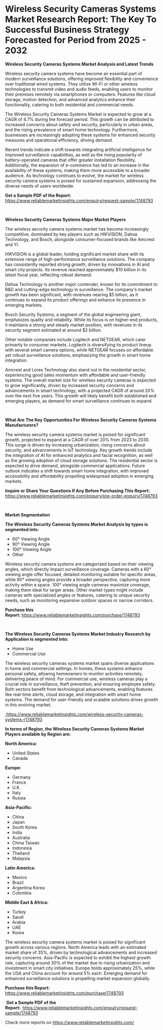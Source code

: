<p><h1>Wireless Security Cameras Systems Market Research Report: The Key To Successful Business Strategy Forecasted for Period from 2025 - 2032</h1></p><p><strong>Wireless Security Cameras Systems Market Analysis and Latest Trends</strong></p>
<p><p>Wireless security camera systems have become an essential part of modern surveillance solutions, offering improved flexibility and convenience over traditional wired systems. They utilize Wi-Fi or other wireless technologies to transmit video and audio feeds, enabling users to monitor their premises remotely via smartphones or computers. Features like cloud storage, motion detection, and advanced analytics enhance their functionality, catering to both residential and commercial needs.</p><p>The Wireless Security Cameras Systems Market is expected to grow at a CAGR of 4.7% during the forecast period. This growth can be attributed to increased concerns about safety and security, particularly in urban areas, and the rising prevalence of smart home technology. Furthermore, businesses are increasingly adopting these systems for enhanced security measures and operational efficiency, driving demand. </p><p>Recent trends indicate a shift towards integrating artificial intelligence for improved surveillance capabilities, as well as the rising popularity of battery-operated cameras that offer greater installation flexibility. Additionally, the expansion of e-commerce has led to an increase in the availability of these systems, making them more accessible to a broader audience. As technology continues to evolve, the market for wireless security camera systems is poised for sustained expansion, addressing the diverse needs of users worldwide.</p></p>
<p><strong>Get a Sample PDF of the Report:&nbsp;</strong> <a href="https://www.reliablemarketinsights.com/enquiry/request-sample/1748793?utm_campaign=2991&utm_medium=2&utm_source=Github&utm_content=ia&utm_term=07032025&utm_id=wireless-security-cameras-systems">https://www.reliablemarketinsights.com/enquiry/request-sample/1748793</a></p>
<p>&nbsp;</p>
<p><strong>Wireless Security Cameras Systems Major Market Players</strong></p>
<p><p>The wireless security camera systems market has become increasingly competitive, dominated by key players such as HIKVISION, Dahua Technology, and Bosch, alongside consumer-focused brands like Amcrest and YI. </p><p>HIKVISION is a global leader, holding significant market share with its extensive range of high-performance surveillance solutions. The company has consistently reported strong growth, driven by innovations in AI and smart city projects. Its revenue reached approximately $10 billion in its latest fiscal year, reflecting robust demand.</p><p>Dahua Technology is another major contender, known for its commitment to R&D and cutting-edge technology in surveillance. The company's market growth has been significant, with revenues nearing $5 billion, as it continues to expand its product offerings and enhance its presence in emerging markets.</p><p>Bosch Security Systems, a segment of the global engineering giant, emphasizes quality and reliability. While its focus is on higher-end products, it maintains a strong and steady market position, with revenues in its security segment estimated at around $2 billion.</p><p>Other notable companies include Logitech and NETGEAR, which cater primarily to consumer markets. Logitech is diversifying its product lineup with several smart camera options, while NETGEAR focuses on affordable yet robust surveillance solutions, emphasizing the growth in smart home integration.</p><p>Amcrest and Lorex Technology also stand out in the residential sector, experiencing good sales momentum with affordable and user-friendly systems. The overall market size for wireless security cameras is expected to grow significantly, driven by increased security concerns and advancements in smart technology, with a projected CAGR of around 20% over the next five years. This growth will likely benefit both established and emerging players, as demand for smart surveillance continues to expand.</p></p>
<p>&nbsp;</p>
<p><strong>What Are The Key Opportunities For Wireless Security Cameras Systems Manufacturers?</strong></p>
<p><p>The wireless security camera systems market is poised for significant growth, projected to expand at a CAGR of over 20% from 2023 to 2030. This surge is driven by increasing urbanization, rising concerns about security, and advancements in IoT technology. Key growth trends include the integration of AI for enhanced analytics and facial recognition, as well as the growing adoption of cloud storage solutions. The residential sector is expected to drive demand, alongside commercial applications. Future outlook indicates a shift towards smart home integration, with improved accessibility and affordability propelling widespread adoption in emerging markets.</p></p>
<p><strong>Inquire or Share Your Questions If Any Before Purchasing This Report:</strong> <a href="https://www.reliablemarketinsights.com/enquiry/pre-order-enquiry/1748793?utm_campaign=2991&utm_medium=2&utm_source=Github&utm_content=ia&utm_term=07032025&utm_id=wireless-security-cameras-systems">https://www.reliablemarketinsights.com/enquiry/pre-order-enquiry/1748793</a></p>
<p>&nbsp;</p>
<p><strong>Market Segmentation</strong></p>
<p><strong>The Wireless Security Cameras Systems Market Analysis by types is segmented into:</strong></p>
<p><ul><li>60° Viewing Angle</li><li>90° Viewing Angle</li><li>100° Viewing Angle</li><li>Other</li></ul></p>
<p><p>Wireless security camera systems are categorized based on their viewing angles, which directly impact surveillance coverage. Cameras with a 60° viewing angle offer focused, detailed monitoring suitable for specific areas, while 90° viewing angles provide a broader perspective, capturing more activity within a space. 100° viewing angle cameras maximize coverage, making them ideal for larger areas. Other market types might include cameras with specialized angles or features, catering to unique security needs, such as monitoring expansive outdoor spaces or narrow corridors.</p></p>
<p><strong>Purchase this Report:&nbsp;</strong><a href="https://www.reliablemarketinsights.com/purchase/1748793?utm_campaign=2991&utm_medium=2&utm_source=Github&utm_content=ia&utm_term=07032025&utm_id=wireless-security-cameras-systems">https://www.reliablemarketinsights.com/purchase/1748793</a></p>
<p>&nbsp;</p>
<p><strong>The Wireless Security Cameras Systems Market Industry Research by Application is segmented into:</strong></p>
<p><ul><li>Home Use</li><li>Commercial Use</li></ul></p>
<p><p>The wireless security cameras systems market spans diverse applications in home and commercial settings. In homes, these systems enhance personal safety, allowing homeowners to monitor activities remotely, delivering peace of mind. For commercial use, wireless cameras play a crucial role in surveillance, theft prevention, and ensuring employee safety. Both sectors benefit from technological advancements, enabling features like real-time alerts, cloud storage, and integration with smart home systems. The demand for user-friendly and scalable solutions drives growth in this evolving market.</p></p>
<p><a href="https://www.reliablemarketinsights.com/wireless-security-cameras-systems-r1748793?utm_campaign=2991&utm_medium=2&utm_source=Github&utm_content=ia&utm_term=07032025&utm_id=wireless-security-cameras-systems">&nbsp;https://www.reliablemarketinsights.com/wireless-security-cameras-systems-r1748793</a></p>
<p><strong>In terms of Region, the Wireless Security Cameras Systems Market Players available by Region are:</strong></p>
<p>
    <p> <strong> North America: </strong>
        <ul>
            <li>United States</li>
            <li>Canada</li>
        </ul>
        </p> 
    <p> <strong> Europe: </strong>
        <ul>
            <li>Germany</li>
            <li>France</li>
            <li>U.K.</li>
            <li>Italy</li>
            <li>Russia</li>
        </ul>
        </p> 
    <p> <strong> Asia-Pacific: </strong>
        <ul>
            <li>China</li>
            <li>Japan</li>
            <li>South Korea</li>
            <li>India</li>
            <li>Australia</li>
            <li>China Taiwan</li>
            <li>Indonesia</li>
            <li>Thailand</li>
            <li>Malaysia</li>
        </ul>
        </p> 
    <p> <strong> Latin America: </strong>
        <ul>
            <li>Mexico</li>
            <li>Brazil</li>
            <li>Argentina Korea</li>
            <li>Colombia</li>
        </ul>
        </p> 
    <p> <strong> Middle East & Africa: </strong>
        <ul>
            <li>Turkey</li>
            <li>Saudi</li>
            <li>Arabia</li>
            <li>UAE</li>
            <li>Korea</li>
        </ul>
    </p>
    </p>
<p><p>The wireless security camera systems market is poised for significant growth across various regions. North America leads with an estimated market share of 35%, driven by technological advancements and increased security concerns. Asia-Pacific is expected to exhibit the highest growth rate, capturing around 30% of the market due to rising urbanization and investment in smart city initiatives. Europe holds approximately 25%, while the USA and China account for around 5% each. Emerging demand for enhanced surveillance solutions is propelling market expansion globally.</p></p>
<p><strong>Purchase this Report: </strong><a href="https://www.reliablemarketinsights.com/purchase/1748793?utm_campaign=2991&utm_medium=2&utm_source=Github&utm_content=ia&utm_term=07032025&utm_id=wireless-security-cameras-systems">https://www.reliablemarketinsights.com/purchase/1748793</a></p>
<p>&nbsp;<strong>Get a Sample PDF of the Report:&nbsp;&nbsp;</strong><a href="https://www.reliablemarketinsights.com/enquiry/request-sample/1748793?utm_campaign=2991&utm_medium=2&utm_source=Github&utm_content=ia&utm_term=07032025&utm_id=wireless-security-cameras-systems">https://www.reliablemarketinsights.com/enquiry/request-sample/1748793</a></p>
<p><strong></strong></p>
<p>Check more reports on <a href="https://www.reliablemarketinsights.com/?utm_campaign=2991&utm_medium=2&utm_source=Github&utm_content=ia&utm_term=07032025&utm_id=wireless-security-cameras-systems">https://www.reliablemarketinsights.com/</a></p>